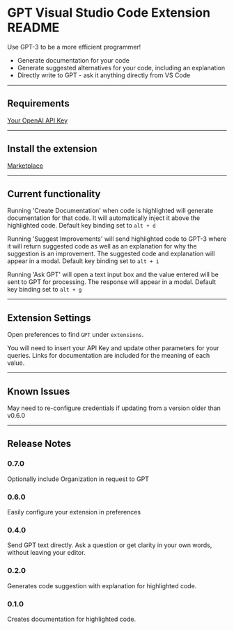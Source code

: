 # GPT Visual Studio Code Extension README
Use GPT-3 to be a more efficient programmer!

- Generate documentation for your code
- Generate suggested alternatives for your code, including an explanation
- Directly write to GPT - ask it anything directly from VS Code

---

## Requirements
[Your OpenAI API Key](https://beta.openai.com/signup)

--- 

## Install the extension

[Marketplace](https://marketplace.visualstudio.com/items?itemName=Arrendy.gpt3-vscode-extension)

---
## Current functionality
Running 'Create Documentation' when code is highlighted will generate documentation for that code. It will automatically inject it above the highlighted code.
Default key binding set to `alt + d`

Running 'Suggest Improvements' will send highlighted code to GPT-3 where it will return suggested code as well as an explanation for why the suggestion is an improvement. The suggested code and explanation will appear in a modal.
Default key binding set to `alt + i`

Running 'Ask GPT' will open a text input box and the value entered will be sent to GPT for processing. The response will appear in a modal.
Default key binding set to `alt + g`

---
## Extension Settings
Open preferences to find `GPT` under `extensions`. 

You will need to insert your API Key and update other parameters for your queries. Links for documentation are included for the meaning of each value.

---

## Known Issues
May need to re-configure credentials if updating from a version older than v0.6.0

---

## Release Notes

### 0.7.0
Optionally include Organization in request to GPT

### 0.6.0
Easily configure your extension in preferences

### 0.4.0
Send GPT text directly. Ask a question or get clarity in your own words, without leaving your editor.

### 0.2.0
Generates code suggestion with explanation for highlighted code.

### 0.1.0
Creates documentation for highlighted code.
